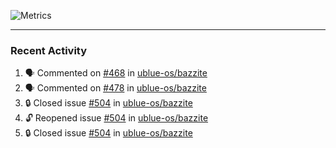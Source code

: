 ![Metrics](https://metrics.lecoq.io/KyleGospo?template=classic&base=header%2C%20activity%2C%20community%2C%20repositories%2C%20metadata&base.indepth=false&base.hireable=false&base.skip=false&config.timezone=America%2FLos_Angeles)

---
### Recent Activity
<!--START_SECTION:activity-->
1. 🗣 Commented on [#468](https://github.com/ublue-os/bazzite/issues/468#issuecomment-1801026737) in [ublue-os/bazzite](https://github.com/ublue-os/bazzite)
2. 🗣 Commented on [#478](https://github.com/ublue-os/bazzite/issues/478#issuecomment-1801010416) in [ublue-os/bazzite](https://github.com/ublue-os/bazzite)
3. 🔒 Closed issue [#504](https://github.com/ublue-os/bazzite/issues/504) in [ublue-os/bazzite](https://github.com/ublue-os/bazzite)
4. 🔓 Reopened issue [#504](https://github.com/ublue-os/bazzite/issues/504) in [ublue-os/bazzite](https://github.com/ublue-os/bazzite)
5. 🔒 Closed issue [#504](https://github.com/ublue-os/bazzite/issues/504) in [ublue-os/bazzite](https://github.com/ublue-os/bazzite)
<!--END_SECTION:activity-->
